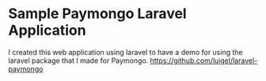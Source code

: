 # Sample Paymongo Laravel Application
I created this web application using laravel to have a demo for using the laravel package that I made for Paymongo.
https://github.com/luigel/laravel-paymongo

